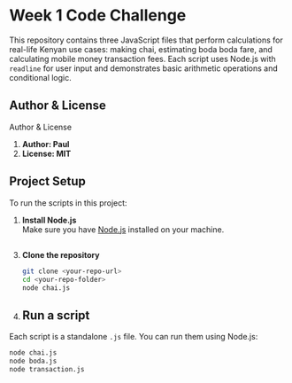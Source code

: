 # Week 1 Code Challenge

This repository contains three JavaScript files that perform calculations for real-life Kenyan use cases: making chai, estimating boda boda fare, and calculating mobile money transaction fees. Each script uses Node.js with `readline` for user input and demonstrates basic arithmetic operations and conditional logic.

## Author & License
Author & License
1. **Author: Paul**
2. **License: MIT**

## Project Setup

To run the scripts in this project:

1. **Install Node.js**  
   Make sure you have [Node.js](https://nodejs.org/) installed on your machine.



##
3. **Clone the repository**
   ```bash
   git clone <your-repo-url>
   cd <your-repo-folder>
   node chai.js
   

4. ## Run a script
Each script is a standalone `.js` file. You can run them using Node.js:

```bash
node chai.js
node boda.js
node transaction.js

